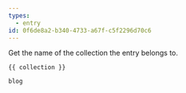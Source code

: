 ```yaml
---
types:
  - entry
id: 0f6de8a2-b340-4733-a67f-c5f2296d70c6
---
```

Get the name of the collection the entry belongs to.

```
{{ collection }}
```

``` .language-output
blog
```
